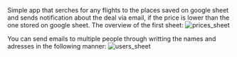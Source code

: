 Simple app that serches for any flights to the places saved on google sheet and sends notification about the deal via email, if the price is lower than the one stored on google sheet.
The overview of the first sheet:
![prices_sheet](https://github.com/marcin-p-b/flight-deals-seeker/assets/162914885/d9a23dae-d3d4-47b9-96b7-a37c38d519f1)


You can send emails to multiple people through writting the names and adresses in the following manner:
![users_sheet](https://github.com/marcin-p-b/flight-deals-seeker/assets/162914885/0d45dad3-0c26-4139-903c-417bfbc6534d)

